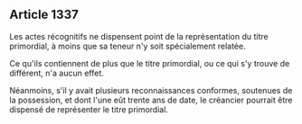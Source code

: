 Article 1337
----
Les actes récognitifs ne dispensent point de la représentation du titre
primordial, à moins que sa teneur n'y soit spécialement relatée.

Ce qu'ils contiennent de plus que le titre primordial, ou ce qui s'y trouve de
différent, n'a aucun effet.

Néanmoins, s'il y avait plusieurs reconnaissances conformes, soutenues de la
possession, et dont l'une eût trente ans de date, le créancier pourrait être
dispensé de représenter le titre primordial.
